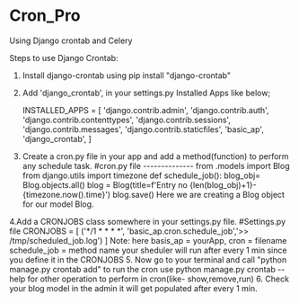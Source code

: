 # Cron_Pro
Using Django crontab and Celery

Steps to  use Django Crontab:

1. Install django-crontab using pip install "django-crontab"
2. Add 'django_crontab', in your settings.py Installed Apps like below;

    INSTALLED_APPS = [
    'django.contrib.admin',
    'django.contrib.auth',
    'django.contrib.contenttypes',
    'django.contrib.sessions',
    'django.contrib.messages',
    'django.contrib.staticfiles',
    'basic_ap',
    'django_crontab',
]
3. Create a cron.py file in your app and add a method(function) to perform any schedule task.
        #cron.py file
        --------------
        from .models import Blog
        from django.utils import timezone
        def schedule_job():
            blog_obj= Blog.objects.all()
            blog = Blog(title=f'Entry no {len(blog_obj)+1}-{timezone.now().time}')
            blog.save()
      Here we are creating a Blog object for our model Blog.
      
4.Add a CRONJOBS class somewhere in your settings.py file.
    #Settings.py file
    CRONJOBS = [
    ('*/1 * * * *', 'basic_ap.cron.schedule_job','>> /tmp/scheduled_job.log')
    ]
    Note: here basis_ap = yourApp,
               cron = filename
               schedule_job = method name
               your sheduler will run after every 1 min since you define it in the CRONJOBS
5. Now go to your terminal and call "python manage.py crontab add" to run the cron
    use python manage.py crontab --help for other operation to perform in cron(like- show,remove,run)
6. Check your blog model in the admin it will get populated after every 1 min.
